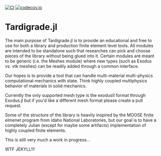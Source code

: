 [![CI](https://github.com/cmhamel/Tardigrade.jl/actions/workflows/ci.yml/badge.svg)](https://github.com/cmhamel/Tardigrade.jl/actions/workflows/ci.yml)
[![codecov.io](http://codecov.io/github/cmhamel/Tardigrade.jl/coverage.svg?branch=master)](http://codecov.io/github/cmhamel/Tardigrade.jl?branch=master)

# Tardigrade.jl

The main purpose of Tardigrade.jl is to provide an educational and free to use for both a library and production finite element level tools.
All modules are intended to be standalone such that researches can pick and choose pieces of the library without being glued into it.
Certain modules are meant to be generic (i.e. the Meshes module) where new types (such as Exodus vs. vtk meshes) can be readily added through a common
interface. 

Our hopes is to provide a tool that can handle multi-material multi-physics computational mechanics with state. Think highly coupled
multiphysics behavior of materials in solid mechanics.

Currently the only supported mesh type is the exodusII format through Exodus.jl but if you'd like a different mesh format please create
a pull request.

Some of the structure of the library is heavily inspired by the MOOSE finite elmenet program from Idaho National Laboratories, but our goal is to 
have a completely Julian (except for maybe some artifacts) implementation of highly coupled finite elements.

This is still very much a work in progress...

WTF JEKYLL!!!
